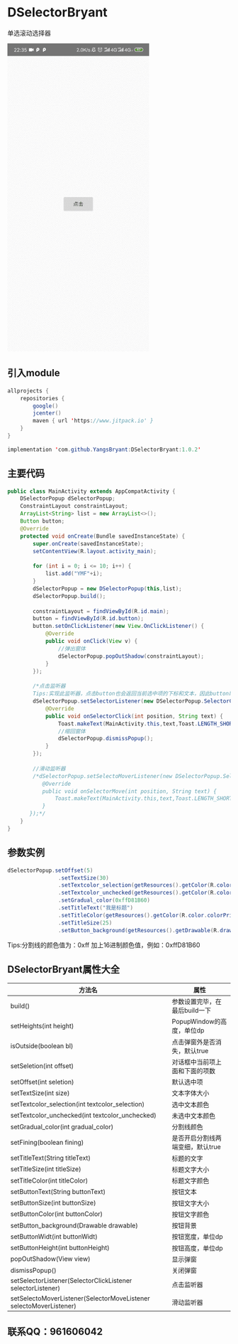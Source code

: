 # DSelectorBryant
单选滚动选择器

![这是一张图片](https://github.com/YangsBryant/DSelectorBryant/blob/master/gifhome_320x693_11s.gif)

## 引入module
```java
allprojects {
    repositories {
        google()
        jcenter()
        maven { url 'https://www.jitpack.io' }
    }
}
```
```java
implementation 'com.github.YangsBryant:DSelectorBryant:1.0.2'
```

## 主要代码

```java
public class MainActivity extends AppCompatActivity {
    DSelectorPopup dSelectorPopup;
    ConstraintLayout constraintLayout;
    ArrayList<String> list = new ArrayList<>();
    Button button;
    @Override
    protected void onCreate(Bundle savedInstanceState) {
        super.onCreate(savedInstanceState);
        setContentView(R.layout.activity_main);

        for (int i = 0; i <= 10; i++) {
            list.add("YMF"+i);
        }
        dSelectorPopup = new DSelectorPopup(this,list);
        dSelectorPopup.build();

        constraintLayout = findViewById(R.id.main);
        button = findViewById(R.id.button);
        button.setOnClickListener(new View.OnClickListener() {
            @Override
            public void onClick(View v) {
                //弹出窗体
                dSelectorPopup.popOutShadow(constraintLayout);
            }
        });

        /*点击监听器
        Tips:实现此监听器，点击button也会返回当前选中项的下标和文本，因此button既可以当做取消用，也可以当做确定用*/
        dSelectorPopup.setSelectorListener(new DSelectorPopup.SelectorClickListener() {
            @Override
            public void onSelectorClick(int position, String text) {
                Toast.makeText(MainActivity.this,text,Toast.LENGTH_SHORT).show();
                //缩回窗体
                dSelectorPopup.dismissPopup();
            }
        });

        //滑动监听器
        /*dSelectorPopup.setSelectoMoverListener(new DSelectorPopup.SelectorMoveListener() {
           @Override
           public void onSelectorMove(int position, String text) {
               Toast.makeText(MainActivity.this,text,Toast.LENGTH_SHORT).show();
           }
       });*/
    }
}
```
## 参数实例

```java
dSelectorPopup.setOffset(5)
                .setTextSize(30)
                .setTextcolor_selection(getResources().getColor(R.color.colorAccent))
                .setTextcolor_unchecked(getResources().getColor(R.color.colorPrimary))
                .setGradual_color(0xffD81B60)
                .setTitleText("我是标题")
                .setTitleColor(getResources().getColor(R.color.colorPrimary))
                .setTitleSize(25)
                .setButton_background(getResources().getDrawable(R.drawable.popup_bg)).build();
```
Tips:分割线的颜色值为：0xff 加上16进制颜色值，例如：0xffD81B60

## DSelectorBryant属性大全
方法名 | 属性
--------- | -------------
build() | 参数设置完毕，在最后build一下
setHeights(int height) | PopupWindow的高度，单位dp
isOutside(boolean bl) | 点击弹窗外是否消失，默认true
setSeletion(int offset) | 对话框中当前项上面和下面的项数
setOffset(int seletion) | 默认选中项
setTextSize(int size) | 文本字体大小
setTextcolor_selection(int textcolor_selection) | 选中文本颜色
setTextcolor_unchecked(int textcolor_unchecked) | 未选中文本颜色
setGradual_color(int gradual_color) | 分割线颜色
setFining(boolean fining) | 是否开启分割线两端变细，默认true
setTitleText(String titleText) | 标题的文字
setTitleSize(int titleSize) | 标题文字大小
setTitleColor(int titleColor) | 标题文字颜色
setButtonText(String buttonText) | 按钮文本
setButtonSize(int buttonSize) | 按钮文字大小
setButtonColor(int buttonColor) | 按钮文字颜色
setButton_background(Drawable drawable) | 按钮背景
setButtonWidt(int buttonWidt)| 按钮宽度，单位dp
setButtonHeight(int buttonHeight) | 按钮高度，单位dp
popOutShadow(View view) | 显示弹窗
dismissPopup() | 关闭弹窗
setSelectorListener(SelectorClickListener selectorListener) | 点击监听器
setSelectoMoverListener(SelectorMoveListener selectoMoverListener) | 滑动监听器

## 联系QQ：961606042
